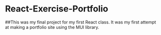 # React-Exercise-Portfolio

##This was my final project for my first React class. It was my first attempt at making a portfolio site using the MUI library. 

